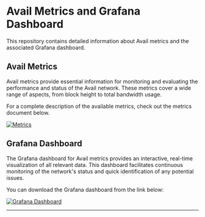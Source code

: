 # Avail Metrics and Grafana Dashboard

This repository contains detailed information about Avail metrics and the associated Grafana dashboard.

## Avail Metrics

Avail metrics provide essential information for monitoring and evaluating the performance and status of the Avail network. These metrics cover a wide range of aspects, from block height to total bandwidth usage.

For a complete description of the available metrics, check out the metrics document below.

[![Metrics](https://img.shields.io/badge/Metrics-View%20Metrics-blue?style=for-the-badge&logo=github&logoColor=white)](https://github.com/Cumulo-pro/Avail-tools/blob/main/avail-metrics/metrics.md)

## Grafana Dashboard

The Grafana dashboard for Avail metrics provides an interactive, real-time visualization of all relevant data. This dashboard facilitates continuous monitoring of the network's status and quick identification of any potential issues.

You can download the Grafana dashboard from the link below:

[![Grafana Dashboard](https://img.shields.io/badge/Grafana%20Dashboard-Download-blue?style=for-the-badge&logo=github&logoColor=white)](https://github.com/Cumulo-pro/Avail-tools/blob/main/avail-metrics/Avail%20Metrics%20Cumulo-1718906445659.json)

---
